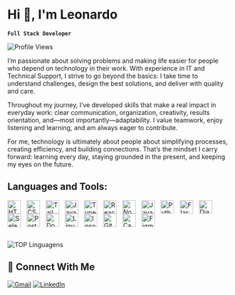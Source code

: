 # Hi 👋, I'm Leonardo
**`Full Stack Developer`**

![Profile Views](https://komarev.com/ghpvc/?username=Fernvndo&color=brightgreen)

I’m passionate about solving problems and making life easier for people who depend on technology in their work. With experience in IT and Technical Support, I strive to go beyond the basics: I take time to understand challenges, design the best solutions, and deliver with quality and care.

Throughout my journey, I’ve developed skills that make a real impact in everyday work: clear communication, organization, creativity, results orientation, and—most importantly—adaptability. I value teamwork, enjoy listening and learning, and am always eager to contribute.

For me, technology is ultimately about people about simplifying processes, creating efficiency, and building connections. That’s the mindset I carry forward: learning every day, staying grounded in the present, and keeping my eyes on the future.

## Languages and Tools:

<img align="left" alt="HTML" title="HTML" width="30px" style="padding-right: 10px;" src="https://icon.icepanel.io/Technology/svg/HTML5.svg"/> 
<img align="left" alt="CSS" title="CSS" width="30px" style="padding-right: 10px;" src="https://icon.icepanel.io/Technology/svg/CSS3.svg"/> 
<img align="left" alt="Tailwind CSS" title="Tailwind CSS " width="30px" style="padding-right: 10px;" src="https://icon.icepanel.io/Technology/svg/Tailwind-CSS.svg"/> 
<img align="left" alt="JavaScript" title="JavaScript" width="30px" style="padding-right: 10px;" src="https://cdn-icons-png.flaticon.com/128/5968/5968292.png"/> 
<img align="left" alt="TypeScript" title="TypeScript" width="30px" style="padding-right: 10px;" src="https://cdn-icons-png.flaticon.com/128/5968/5968381.png"/>
<img align="left" alt="React" title="React" width="30px" style="padding-right: 10px;" src="https://cdn-icons-png.flaticon.com/128/1126/1126012.png"/> 
<img align="left" alt="Node.js" title="Node.js" width="30px" style="padding-right: 10px;" src="https://icon.icepanel.io/Technology/svg/Node.js.svg"/> 
<img align="left" alt="Java" title="Java" width="30px" style="padding-right: 10px;" src="https://cdn-icons-png.flaticon.com/128/226/226777.png"/> 
<img align="left" alt="Python" title="Python" width="30px" style="padding-right: 10px;" src="https://cdn-icons-png.flaticon.com/128/5968/5968350.png"/> 
<img align="left" alt="Flask" title="Flask" width="30px" style="padding-right: 10px;" src="https://icon.icepanel.io/Technology/png-shadow-512/Flask.png"/> 
<img align="left" alt="Django" title="Django" width="30px" style="padding-right: 10px;" src="https://icon.icepanel.io/Technology/png-shadow-512/Django.png"/> 
<img align="left" alt="Selenium" title="Selenium" width="30px" style="padding-right: 10px;" src="https://icon.icepanel.io/Technology/svg/Selenium.svg"/> 
<img align="left" alt="PostgreSQL" title="PostgreSQL" width="30px" style="padding-right: 10px;" src="https://cdn-icons-png.flaticon.com/128/5968/5968342.png"/> 
<img align="left" alt="Docker" title="Docker" width="30px" style="padding-right: 10px;" src="https://cdn-icons-png.flaticon.com/128/919/919853.png"/> 
<img align="left" alt="Linux" title="Linux" width="30px" style="padding-right: 10px;" src="https://cdn-icons-png.flaticon.com/128/226/226772.png"/> 
<img align="left" alt="Insomnia" title="Insomnia" width="30px" style="padding-right: 10px;" src="https://icon.icepanel.io/Technology/svg/Insomnia.svg"/>
<img align="left" alt="Git" title="Git" width="30px" style="padding-right: 10px;" src="https://icon.icepanel.io/Technology/svg/Git.svg"/>
<img align="left" alt="Canva" title="Canva" width="30px" style="padding-right: 10px;" src="https://icon.icepanel.io/Technology/svg/Canva.svg"/>
<img align="left" alt="Figma" title="Figma" width="30px" style="padding-right: 10px;" src="https://icon.icepanel.io/Technology/svg/Figma.svg"/>

<br clear="left"/>
<br clear="left"/>

![TOP Linguagens](https://github-readme-stats.vercel.app/api/top-langs/?username=fernvndez&layout=compact&theme=dracula)

## 🤝 Connect With Me
  
[![Gmail](https://img.shields.io/badge/Gmail-D14836?style=for-the-badge&logo=gmail&logoColor=white)](mailto:leonardofernandezcontato@gmail.com)
[![LinkedIn](https://img.shields.io/badge/LinkedIn-0077B5?style=for-the-badge&logo=linkedin&logoColor=white)](https://www.linkedin.com/in/leonardofernandezss)

</div>

